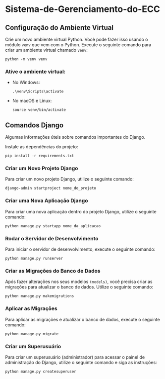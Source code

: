 # Sistema-de-Gerenciamento-do-ECC

## Configuração do Ambiente Virtual 


Crie um novo ambiente virtual Python. Você pode fazer isso usando o módulo `venv` que vem com o Python. Execute o seguinte comando para criar um ambiente virtual chamado `venv`: 
```
python -m venv venv
```

### Ative o ambiente virtual:

- No Windows:

  ```
  .\venv\Scripts\activate
  ```
-  No macOS e Linux:

    ```
    source venv/bin/activate
    ```
## Comandos Django 

 Algumas informações úteis sobre comandos importantes do Django.

Instale as dependências do projeto:

```
pip install -r requirements.txt
```
### Criar um Novo Projeto Django

Para criar um novo projeto Django, utilize o seguinte comando:

``` 
django-admin startproject nome_do_projeto 
```


### Criar uma Nova Aplicação Django

Para criar uma nova aplicação dentro do projeto Django, utilize o seguinte comando:
```
python manage.py startapp nome_da_aplicacao
```

### Rodar o Servidor de Desenvolvimento

Para iniciar o servidor de desenvolvimento, execute o seguinte comando:
```
python manage.py runserver
```

### Criar as Migrações do Banco de Dados

Após fazer alterações nos seus modelos `(models)`, você precisa criar as migrações para atualizar o banco de dados. Utilize o seguinte comando:
```
python manage.py makemigrations
```
### Aplicar as Migrações

Para aplicar as migrações e atualizar o banco de dados, execute o seguinte comando:
```
python manage.py migrate
```

### Criar um Superusuário

Para criar um superusuário (administrador) para acessar o painel de administração do Django, utilize o seguinte comando e siga as instruções:
```
python manage.py createsuperuser

```
